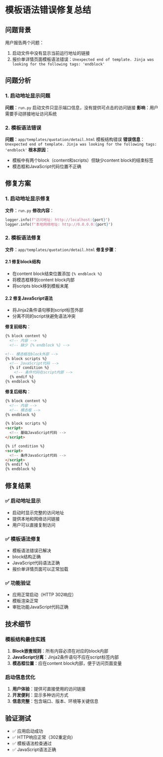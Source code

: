 # 模板语法错误修复总结

## 问题背景
用户报告两个问题：
1. 启动文件中没有显示当前运行地址的链接
2. 报价单详情页面模板语法错误：`Unexpected end of template. Jinja was looking for the following tags: 'endblock'`

## 问题分析

### 1. 启动地址显示问题
**问题**：`run.py` 启动文件只显示端口信息，没有提供可点击的访问链接
**影响**：用户需要手动拼接地址访问系统

### 2. 模板语法错误
**问题**：`app/templates/quotation/detail.html` 模板结构错误
**错误信息**：`Unexpected end of template. Jinja was looking for the following tags: 'endblock'`
**根本原因**：
- 模板中有两个block（content和scripts）但缺少content block的结束标签
- 模态框和JavaScript代码位置不正确

## 修复方案

### 1. 启动地址显示修复
**文件**：`run.py`
**修改内容**：
```python
logger.info(f"访问地址: http://localhost:{port}")
logger.info(f"本地网络地址: http://0.0.0.0:{port}")
```

### 2. 模板语法修复
**文件**：`app/templates/quotation/detail.html`
**修复步骤**：

#### 2.1 修复block结构
- 在content block结束位置添加 `{% endblock %}`
- 将模态框移到content block内部
- 将scripts block移到模板末尾

#### 2.2 修复JavaScript语法
- 将Jinja2条件语句移到script标签外部
- 分离不同的script块避免语法冲突

**修复前结构**：
```html
{% block content %}
  <!-- 内容 -->
  <!-- 缺少 {% endblock %} -->

<!-- 模态框在block外部 -->
{% block scripts %}
  <!-- JavaScript代码 -->
  {% if condition %}
    <!-- 条件代码在script内部 -->
  {% endif %}
{% endblock %}
```

**修复后结构**：
```html
{% block content %}
  <!-- 内容 -->
  <!-- 模态框 -->
{% endblock %}

{% block scripts %}
<script>
  <!-- 基础JavaScript代码 -->
</script>

{% if condition %}
<script>
  <!-- 条件JavaScript代码 -->
</script>
{% endif %}
{% endblock %}
```

## 修复结果

### ✅ 启动地址显示
- 启动时显示完整的访问地址
- 提供本地和网络访问链接
- 用户可以直接复制访问

### ✅ 模板语法修复
- 模板语法错误已解决
- block结构正确
- JavaScript代码语法正确
- 报价单详情页面可以正常加载

### ✅ 功能验证
- 应用正常启动（HTTP 302响应）
- 模板渲染正常
- 审批功能JavaScript代码正确

## 技术细节

### 模板结构最佳实践
1. **Block嵌套规则**：所有内容必须在对应的block内部
2. **JavaScript分离**：Jinja2条件语句不应在script标签内部
3. **模态框位置**：应在content block内部，便于访问页面变量

### 启动信息优化
1. **用户体验**：提供可直接使用的访问链接
2. **开发便利**：显示多种访问方式
3. **信息完整**：包含端口、版本、环境等关键信息

## 验证测试
- ✅ 应用启动成功
- ✅ HTTP响应正常（302重定向）
- ✅ 模板语法检查通过
- ✅ JavaScript语法正确 